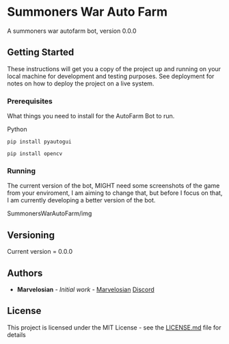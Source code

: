 # Summoners War Auto Farm

A summoners war autofarm bot, version 0.0.0

## Getting Started

These instructions will get you a copy of the project up and running on your local machine for development and testing purposes. See deployment for notes on how to deploy the project on a live system.

### Prerequisites

What things you need to install for the AutoFarm Bot to run.

Python 

```
pip install pyautogui
```
```
pip install opencv
```

### Running

The current version of the bot, MIGHT need some screenshots of the game from your enviroment, I am aiming to change that, but before I focus on that, I am currently developing a better version of the bot.

SummonersWarAutoFarm/img


## Versioning
Current version = 0.0.0

## Authors

* **Marvelosian** - *Initial work* - [Marvelosian](https://github.com/Marvelosian)
[Discord](https://discordapp.com/users/679815168372244480)

## License

This project is licensed under the MIT License - see the [LICENSE.md](LICENSE.md) file for details

